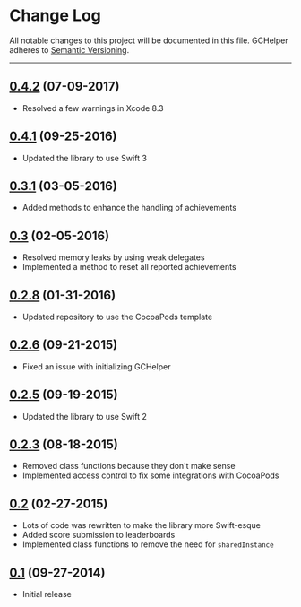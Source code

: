 # Change Log
All notable changes to this project will be documented in this file.
GCHelper adheres to [Semantic Versioning](http://semver.org).

---

## [0.4.2](https://github.com/jackcook/GCHelper/releases/tag/0.4.2) (07-09-2017)

* Resolved a few warnings in Xcode 8.3

## [0.4.1](https://github.com/jackcook/GCHelper/releases/tag/0.4.1) (09-25-2016)

* Updated the library to use Swift 3

## [0.3.1](https://github.com/jackcook/GCHelper/releases/tag/0.3.1) (03-05-2016)

* Added methods to enhance the handling of achievements

## [0.3](https://github.com/jackcook/GCHelper/releases/tag/0.3) (02-05-2016)

* Resolved memory leaks by using weak delegates
* Implemented a method to reset all reported achievements

## [0.2.8](https://github.com/jackcook/GCHelper/releases/tag/0.2.8) (01-31-2016)

* Updated repository to use the CocoaPods template

## [0.2.6](https://github.com/jackcook/GCHelper/releases/tag/0.2.6) (09-21-2015)

* Fixed an issue with initializing GCHelper

## [0.2.5](https://github.com/jackcook/GCHelper/releases/tag/0.2.5) (09-19-2015)

* Updated the library to use Swift 2

## [0.2.3](https://github.com/jackcook/GCHelper/releases/tag/0.2.3) (08-18-2015)

* Removed class functions because they don't make sense
* Implemented access control to fix some integrations with CocoaPods

## [0.2](https://github.com/jackcook/GCHelper/releases/tag/0.2) (02-27-2015)

* Lots of code was rewritten to make the library more Swift-esque
* Added score submission to leaderboards
* Implemented class functions to remove the need for `sharedInstance`

## [0.1](https://github.com/jackcook/GCHelper/releases/tag/0.1) (09-27-2014)

* Initial release
